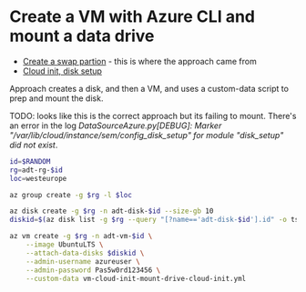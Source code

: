 # Create a VM with Azure CLI and mount a data drive

- [Create a swap partion](https://docs.microsoft.com/en-us/azure/virtual-machines/linux/cloudinit-configure-swapfile) - this is where the approach came from
- [Cloud init, disk setup](https://cloudinit.readthedocs.io/en/latest/topics/examples.html#disk-setup)
 
Approach creates a disk, and then a VM, and uses a custom-data script to prep and mount the disk.

TODO: looks like this is the correct approach but its failing to mount. There's an error in the log *DataSourceAzure.py[DEBUG]: Marker "/var/lib/cloud/instance/sem/config_disk_setup" for module "disk_setup" did not exist*.

```sh
id=$RANDOM
rg=adt-rg-$id
loc=westeurope

az group create -g $rg -l $loc

az disk create -g $rg -n adt-disk-$id --size-gb 10
diskid=$(az disk list -g $rg --query "[?name=='adt-disk-$id'].id" -o tsv)

az vm create -g $rg -n adt-vm-$id \
    --image UbuntuLTS \
    --attach-data-disks $diskid \
    --admin-username azureuser \
    --admin-password Pas5w0rd123456 \
    --custom-data vm-cloud-init-mount-drive-cloud-init.yml
```
